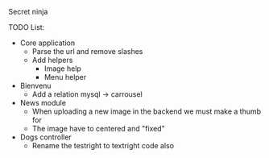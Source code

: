 Secret ninja 

TODO List:
  * Core application
    * Parse the url and remove slashes
    * Add helpers
      * Image help
      * Menu helper
  * Bienvenu
    * Add a relation mysql -> carrousel
  * News module
    * When uploading a new image in the backend we must make a thumb for 
    * The image have to centered and "fixed"
  * Dogs controller
    * Rename the testright to textright code also  
